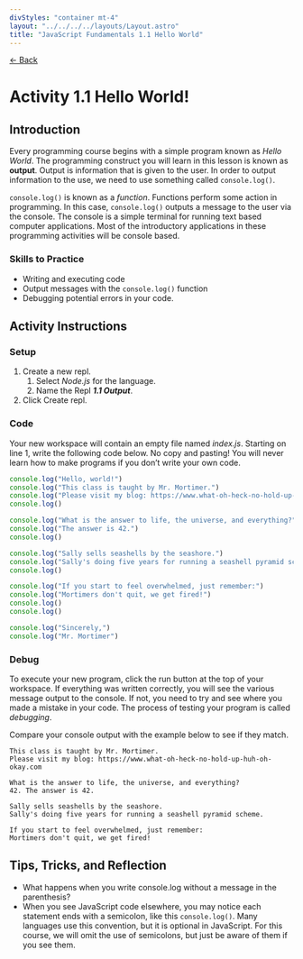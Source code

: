 ```yaml
---
divStyles: "container mt-4"
layout: "../../../../layouts/Layout.astro"
title: "JavaScript Fundamentals 1.1 Hello World"
---
```


[← Back](/courses/javascript-fundamentals/)

# Activity 1.1 Hello World!

## Introduction

Every programming course begins with a simple program known as _Hello World_. The programming construct you will learn in this lesson is known as **output**. Output is information that is given to the user. In order to output information to the use, we need to use something called `console.log()`.

`console.log()` is known as a _function_. Functions perform some action in programming. In this case, `console.log()` outputs a message to the user via the console. The console is a simple terminal for running text based computer applications. Most of the introductory applications in these programming activities will be console based.

### Skills to Practice

- Writing and executing code
- Output messages with the `console.log()` function
- Debugging potential errors in your code.

## Activity Instructions

### Setup

1. Create a new repl.
   1. Select _Node.js_ for the language.
   2. Name the Repl **_1.1 Output_**.
2. Click Create repl.

### Code

Your new workspace will contain an empty file named _index.js_. Starting on line 1, write the following code below. No copy and pasting! You will never learn how to make programs if you don’t write your own code.

```javascript
console.log("Hello, world!")
console.log("This class is taught by Mr. Mortimer.")
console.log("Please visit my blog: https://www.what-oh-heck-no-hold-up-huh-oh-okay.com")
console.log()

console.log("What is the answer to life, the universe, and everything?")
console.log("The answer is 42.")
console.log()

console.log("Sally sells seashells by the seashore.")
console.log("Sally's doing five years for running a seashell pyramid scheme.")
console.log()

console.log("If you start to feel overwhelmed, just remember:")
console.log("Mortimers don't quit, we get fired!")
console.log()
console.log()

console.log("Sincerely,")
console.log("Mr. Mortimer")
```

### Debug

To execute your new program, click the run button at the top of your workspace. If everything was written correctly, you will see the various message output to the console. If not, you need to try and see where you made a mistake in your code. The process of testing your program is called _debugging_.

Compare your console output with the example below to see if they match.

```
This class is taught by Mr. Mortimer.
Please visit my blog: https://www.what-oh-heck-no-hold-up-huh-oh-okay.com

What is the answer to life, the universe, and everything?
42. The answer is 42.

Sally sells seashells by the seashore.
Sally's doing five years for running a seashell pyramid scheme.

If you start to feel overwhelmed, just remember:
Mortimers don't quit, we get fired!
```

## Tips, Tricks, and Reflection

- What happens when you write console.log without a message in the parenthesis?
- When you see JavaScript code elsewhere, you may notice each statement ends with a semicolon, like this `console.log()`. Many languages use this convention, but it is optional in JavaScript. For this course, we will omit the use of semicolons, but just be aware of them if you see them.
